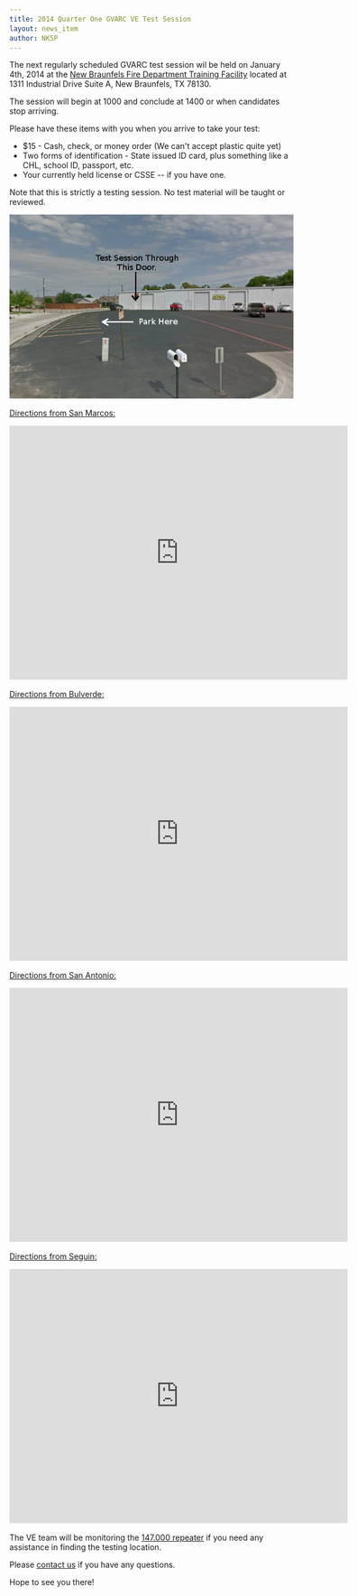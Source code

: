 ```yaml
---
title: 2014 Quarter One GVARC VE Test Session
layout: news_item
author: NK5P
---
```


The next regularly scheduled GVARC test session wil be held on January 4th, 2014 at the [New
Braunfels Fire Department Training
Facility](https://www.google.com/maps/preview#!q=1311+Industrial+St%2C+New+Braunfels%2C+TX+78130&data=!4m15!2m14!1m13!1s0x865cbd2f8fe7a175%3A0x5e9cd14f2875a896!3m8!1m3!1d4503!2d-98.0991976!3d29.715403!3m2!1i1916!2i998!4f13.1!4m2!3d29.715403!4d-98.0991976)
located at 1311 Industrial Drive Suite A, New Braunfels, TX 78130.  

The session will begin at 1000 and conclude at 1400 or when candidates stop arriving.

Please have these items with you when you arrive to take your test:

* $15 - Cash, check, or money order (We can't accept plastic quite yet)
* Two forms of identification - State issued ID card, plus something like a CHL, school ID, passport, etc.
* Your currently held license or CSSE -- if you have one.

Note that this is strictly a testing session.  No test material will be taught or reviewed.

![NBFD Training Center](/img/use_fdtcStreetView.png)

[Directions from San Marcos:](http://goo.gl/maps/yge3r)

<p><iframe
src="https://www.google.com/maps/embed?pb=!1m14!4m12!1i0!3e0!4m3!3m2!1d29.8632429!2d-97.94610019999999!4m5!1s0x865cbd2f8fe7a175%3A0x5e9cd14f2875a896!2s1311+Industrial+St%2C+New+Braunfels%2C+TX+78130!3m2!1d29.715403!2d-98.0991976!5e0!3m2!1sen!2sus!4v1386434258424"
width="600" height="450" frameborder="0" style="border:0"></iframe></p>  

[Directions from Bulverde:](http://goo.gl/maps/Gp6jK)

<p><iframe
src="https://www.google.com/maps/embed?pb=!1m14!4m12!1i0!3e0!4m3!3m2!1d29.7975899!2d-98.4184906!4m5!1s0x865cbd2f8fe7a175%3A0x5e9cd14f2875a896!2s1311+Industrial+St%2C+New+Braunfels%2C+TX+78130!3m2!1d29.715403!2d-98.0991976!5e0!3m2!1sen!2sus!4v1386436022330"
width="600" height="450" frameborder="0" style="border:0"></iframe></p>

[Directions from San Antonio:](http://goo.gl/maps/tDAL)

<p><iframe
src="https://www.google.com/maps/embed?pb=!1m14!4m12!1i0!3e0!4m3!3m2!1d29.5675162!2d-98.33357!4m5!1s0x865cbd2f8fe7a175%3A0x5e9cd14f2875a896!2s1311+Industrial+St%2C+New+Braunfels%2C+TX+78130!3m2!1d29.715403!2d-98.0991976!5e0!3m2!1sen!2sus!4v1386436303444"
width="600" height="450" frameborder="0" style="border:0"></iframe></p>

[Directions from Seguin:](http://goo.gl/maps/XwAZf)

<p><iframe
src="https://www.google.com/maps/embed?pb=!1m14!4m12!1i0!3e0!4m3!3m2!1d29.5846657!2d-97.9932424!4m5!1s0x865cbd2f8fe7a175%3A0x5e9cd14f2875a896!2s1311+Industrial+St%2C+New+Braunfels%2C+TX+78130!3m2!1d29.715403!2d-98.0991976!5e0!3m2!1sen!2sus!4v1386436492477"
width="600" height="450" frameborder="0" style="border:0"></iframe></p>

The VE team will be monitoring the [147.000 repeater](/rfops/) if you need any assistance in finding
the testing location.

Please [contact us](/contact) if you have any questions.

Hope to see you there!

